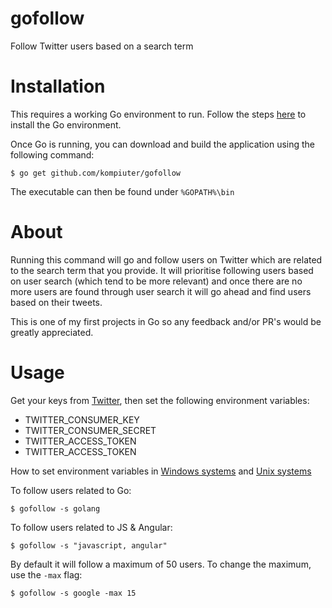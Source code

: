 # gofollow
Follow Twitter users based on a search term

# Installation
This requires a working Go environment to run. Follow the steps [here](http://golang.org/doc/install) to install the Go environment.

Once Go is running, you can download and build the application using the following command:

<code>$ go get github.com/kompiuter/gofollow</code>

The executable can then be found under
<code>%GOPATH%\bin</code>

# About
Running this command will go and follow users on Twitter which are related to the search term that you provide. It will prioritise following users based on user search (which tend to be more relevant) and once there are no more users are found through user search it will go ahead and find users based on their tweets.

This is one of my first projects in Go so any feedback and/or PR's would be greatly appreciated.

# Usage
Get your keys from [Twitter](https://apps.twitter.com/), then set the following environment variables:
- TWITTER_CONSUMER_KEY
- TWITTER_CONSUMER_SECRET
- TWITTER_ACCESS_TOKEN
- TWITTER_ACCESS_TOKEN

How to set environment variables in [Windows systems](http://ss64.com/nt/set.html) and [Unix systems](http://www.cyberciti.biz/faq/set-environment-variable-unix/)



To follow users related to Go:

<code>$ gofollow -s golang</code>

To follow users related to JS & Angular:

<code>$ gofollow -s "javascript, angular"</code>

By default it will follow a maximum of 50 users. To change the maximum, use the ``-max`` flag:

<code>$ gofollow -s google -max 15
